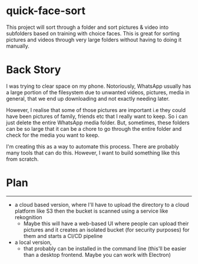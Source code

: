 # quick-face-sort
This project will sort through a folder and sort pictures & video into subfolders based on training with choice faces. This is great for sorting pictures and videos through very large folders without having to doing it manually.

# Back Story
I was trying to clear space on my phone. Notoriously, WhatsApp usually has a large portion of the filesystem due to unwanted videos, pictures, media in general, that we end up downloading and not exactly needing later. 

However, I realise that some of those pictures are important i.e they could have been pictures of family, friends etc that I really want to keep. So i can just delete the entire WhatsApp media folder. But, sometimes, these folders can be so large that it can be a chore to go through the entire folder and check for the media you want to keep.

I'm creating this as a way to automate this process. There are probably many tools that can do this. However, I want to build something like this from scratch.

# Plan
---
- a cloud based version, where I'll have to upload the directory to a cloud platform like S3 then the bucket is scanned using a service like rekognition
  - Maybe this will have a web-based UI where people can upload their pictures and it creates an isolated bucket (for security purposes) for them and starts a CI/CD pipeline
- a local version,
  - that probably can be installed in the command line (this'll be easier than a desktop frontend. Maybe you can work with Electron)
